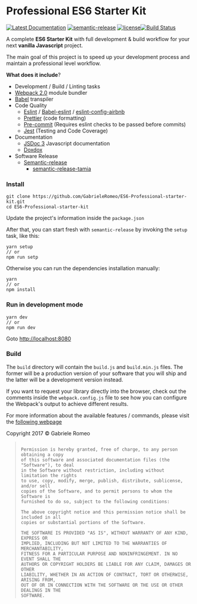 Professional ES6 Starter Kit
=====================

[![Latest Documentation](https://doxdox.org/images/badge-flat.svg)](https://doxdox.org/) [![semantic-release](https://img.shields.io/badge/%20%20%F0%9F%93%A6%F0%9F%9A%80-semantic--release-e10079.svg)](https://github.com/semantic-release/semantic-release) [![license](https://img.shields.io/github/license/mashape/apistatus.svg)]()[![Build Status](https://travis-ci.org/GabrieleRomeo/ES6-Professional-starter-kit.svg?branch=master)](https://travis-ci.org/GabrieleRomeo/ES6-Professional-starter-kit)

A complete **ES6 Starter Kit** with full development & build workflow for your next **vanilla Javascript** project.

The main goal of this project is to speed up your development process and maintain a professional level workflow.



**What does it include**?

* Development / Build / Linting tasks
* [Webpack 2.0](https://webpack.github.io/) module bundler
* [Babel](https://babeljs.io/) transpiler
* Code Quality
  * [Eslint](http://eslint.org/) / [Babel-eslint](https://github.com/babel/babel-eslint) / [eslint-config-airbnb](https://www.npmjs.com/package/eslint-config-airbnb)
  * [Prettier](https://github.com/prettier/prettier) (code formatting)
  * [Pre-commit](https://github.com/observing/pre-commit) (Requires eslint checks to be passed before commits)
  * [Jest](http://facebook.github.io/jest/) (Testing and Code Coverage)
* Documentation
  * [JSDoc 3](http://usejsdoc.org/) Javascript documentation
  * [Doxdox](https://doxdox.org/) 
* Software Release
  * [Semantic-release](https://github.com/semantic-release/semantic-release)
    * [semantic-release-tamia](https://github.com/tamiadev/semantic-release-tamia)



### Install

```shell
git clone https://github.com/GabrieleRomeo/ES6-Professional-starter-kit.git
cd ES6-Professional-starter-kit
```



Update the project's information inside the `package.json` 



After that, you can start fresh with `semantic-release` by invoking the `setup` task, like this:

```shell
yarn setup
// or
npm run setp
```

 Otherwise you can run the dependencies installation manually:

```shell
yarn
// or
npm install
```



### Run in development mode

```shell
yarn dev
// or
npm run dev
```

Goto [http://localhost:8080](http://localhost:8080)



### Build

The `build` directory will contain the `build.js` and `build.min.js` files. The former will be a production version of your software that you will ship and the latter will be a development version instead.

If you want to request your library directly into the browser, check out the comments inside the  `webpack.config.js` file to see how you can configure the Webpack's output to achieve different results. 

For more information about the available features / commands, please visit the [following webpage](https://gabrieleromeo.github.io/ES6-Professional-starter-kit/)



Copyright 2017 © Gabriele Romeo

> ```
>
> Permission is hereby granted, free of charge, to any person obtaining a copy
> of this software and associated documentation files (the "Software"), to deal
> in the Software without restriction, including without limitation the rights
> to use, copy, modify, merge, publish, distribute, sublicense, and/or sell
> copies of the Software, and to permit persons to whom the Software is
> furnished to do so, subject to the following conditions:
>
> The above copyright notice and this permission notice shall be included in all
> copies or substantial portions of the Software.
>
> THE SOFTWARE IS PROVIDED "AS IS", WITHOUT WARRANTY OF ANY KIND, EXPRESS OR
> IMPLIED, INCLUDING BUT NOT LIMITED TO THE WARRANTIES OF MERCHANTABILITY,
> FITNESS FOR A PARTICULAR PURPOSE AND NONINFRINGEMENT. IN NO EVENT SHALL THE
> AUTHORS OR COPYRIGHT HOLDERS BE LIABLE FOR ANY CLAIM, DAMAGES OR OTHER
> LIABILITY, WHETHER IN AN ACTION OF CONTRACT, TORT OR OTHERWISE, ARISING FROM,
> OUT OF OR IN CONNECTION WITH THE SOFTWARE OR THE USE OR OTHER DEALINGS IN THE
> SOFTWARE.
> ```


